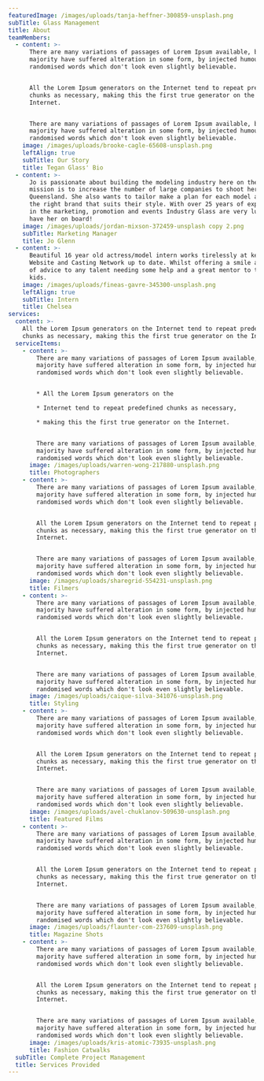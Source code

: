 ```yaml
---
featuredImage: /images/uploads/tanja-heffner-300859-unsplash.png
subTitle: Glass Management
title: About
teamMembers:
  - content: >-
      There are many variations of passages of Lorem Ipsum available, but the
      majority have suffered alteration in some form, by injected humour, or
      randomised words which don't look even slightly believable. 


      All the Lorem Ipsum generators on the Internet tend to repeat predefined
      chunks as necessary, making this the first true generator on the
      Internet. 


      There are many variations of passages of Lorem Ipsum available, but the
      majority have suffered alteration in some form, by injected humour, or
      randomised words which don't look even slightly believable.
    image: /images/uploads/brooke-cagle-65608-unsplash.png
    leftAlign: true
    subTitle: Our Story
    title: Tegan Glass' Bio
  - content: >-
      Jo is passionate about building the modeling industry here on the GC. Her
      mission is to increase the number of large companies to shoot here in
      Queensland. She also wants to tailor make a plan for each model and target
      the right brand that suits their style. With over 25 years of experience
      in the marketing, promotion and events Industry Glass are very lucky to
      have her on board!
    image: /images/uploads/jordan-mixson-372459-unsplash copy 2.png
    subTitle: Marketing Manager
    title: Jo Glenn
  - content: >-
      Beautiful 16 year old actress/model intern works tirelessly at keeping the
      Website and Casting Network up to date. Whilst offering a smile and words
      of advice to any talent needing some help and a great mentor to the Glass
      kids.
    image: /images/uploads/fineas-gavre-345300-unsplash.png
    leftAlign: true
    subTitle: Intern
    title: Chelsea
services:
  content: >-
    All the Lorem Ipsum generators on the Internet tend to repeat predefined
    chunks as necessary, making this the first true generator on the Internet.
  serviceItems:
    - content: >-
        There are many variations of passages of Lorem Ipsum available, but the
        majority have suffered alteration in some form, by injected humour, or
        randomised words which don't look even slightly believable. 


        * All the Lorem Ipsum generators on the 

        * Internet tend to repeat predefined chunks as necessary, 

        * making this the first true generator on the Internet. 


        There are many variations of passages of Lorem Ipsum available, but the
        majority have suffered alteration in some form, by injected humour, or
        randomised words which don't look even slightly believable.
      image: /images/uploads/warren-wong-217880-unsplash.png
      title: Photographers
    - content: >-
        There are many variations of passages of Lorem Ipsum available, but the
        majority have suffered alteration in some form, by injected humour, or
        randomised words which don't look even slightly believable. 


        All the Lorem Ipsum generators on the Internet tend to repeat predefined
        chunks as necessary, making this the first true generator on the
        Internet. 


        There are many variations of passages of Lorem Ipsum available, but the
        majority have suffered alteration in some form, by injected humour, or
        randomised words which don't look even slightly believable.
      image: /images/uploads/sharegrid-554231-unsplash.png
      title: Filmers
    - content: >-
        There are many variations of passages of Lorem Ipsum available, but the
        majority have suffered alteration in some form, by injected humour, or
        randomised words which don't look even slightly believable. 


        All the Lorem Ipsum generators on the Internet tend to repeat predefined
        chunks as necessary, making this the first true generator on the
        Internet. 


        There are many variations of passages of Lorem Ipsum available, but the
        majority have suffered alteration in some form, by injected humour, or
        randomised words which don't look even slightly believable.
      image: /images/uploads/caique-silva-341076-unsplash.png
      title: Styling
    - content: >-
        There are many variations of passages of Lorem Ipsum available, but the
        majority have suffered alteration in some form, by injected humour, or
        randomised words which don't look even slightly believable. 


        All the Lorem Ipsum generators on the Internet tend to repeat predefined
        chunks as necessary, making this the first true generator on the
        Internet. 


        There are many variations of passages of Lorem Ipsum available, but the
        majority have suffered alteration in some form, by injected humour, or
        randomised words which don't look even slightly believable.
      image: /images/uploads/avel-chuklanov-509630-unsplash.png
      title: Featured Films
    - content: >-
        There are many variations of passages of Lorem Ipsum available, but the
        majority have suffered alteration in some form, by injected humour, or
        randomised words which don't look even slightly believable. 


        All the Lorem Ipsum generators on the Internet tend to repeat predefined
        chunks as necessary, making this the first true generator on the
        Internet. 


        There are many variations of passages of Lorem Ipsum available, but the
        majority have suffered alteration in some form, by injected humour, or
        randomised words which don't look even slightly believable.
      image: /images/uploads/flaunter-com-237609-unsplash.png
      title: Magazine Shots
    - content: >-
        There are many variations of passages of Lorem Ipsum available, but the
        majority have suffered alteration in some form, by injected humour, or
        randomised words which don't look even slightly believable. 


        All the Lorem Ipsum generators on the Internet tend to repeat predefined
        chunks as necessary, making this the first true generator on the
        Internet. 


        There are many variations of passages of Lorem Ipsum available, but the
        majority have suffered alteration in some form, by injected humour, or
        randomised words which don't look even slightly believable.
      image: /images/uploads/kris-atomic-73935-unsplash.png
      title: Fashion Catwalks
  subTitle: Complete Project Management
  title: Services Provided
---
```


